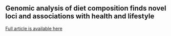 ## Genomic analysis of diet composition finds novel loci and associations with health and lifestyle

[Full article is available here](https://www.nature.com/articles/s41380-020-0697-5)
